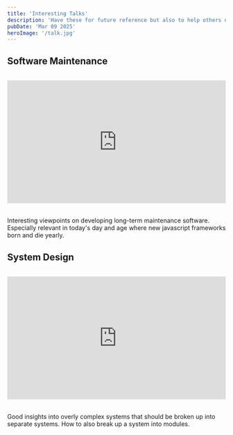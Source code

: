 ```yaml
---
title: 'Interesting Talks'
description: 'Have these for future reference but also to help others discover them'
pubDate: 'Mar 09 2025'
heroImage: '/talk.jpg'
---
```


<style>
  .video-container {
    position: relative;
    width: 100%;
    padding-top: 56.25%; /* 16:9 Aspect Ratio */
    margin: 2rem 0;
  }
  
  .video-container iframe {
    position: absolute;
    top: 0;
    left: 0;
    width: 100%;
    height: 100%;
  }
</style>

## Software Maintenance

<div class="video-container">
<iframe width="720" height="405" src="https://www.youtube.com/embed/lASLZ9TgXyc?si=g88GYQhh_IKaiMmk&amp;start=1884" title="YouTube video player" frameborder="0" allow="accelerometer; autoplay; clipboard-write; encrypted-media; gyroscope; picture-in-picture; web-share" referrerpolicy="strict-origin-when-cross-origin" allowfullscreen></iframe>
</div>

Interesting viewpoints on developing long-term maintenance software. Especially relevant in today's day and age where new javascript frameworks born and die yearly.

## System Design

<div class="video-container">
<iframe width="720" height="405" src="https://www.youtube.com/embed/U6CeaA-Phqo?si=GFGPxJOL1sh9wgNR&amp;start=1884" title="YouTube video player" frameborder="0" allow="accelerometer; autoplay; clipboard-write; encrypted-media; gyroscope; picture-in-picture; web-share" referrerpolicy="strict-origin-when-cross-origin" allowfullscreen></iframe>
</div>

Good insights into overly complex systems that should be broken up into separate systems. How to also break up a system into modules.
